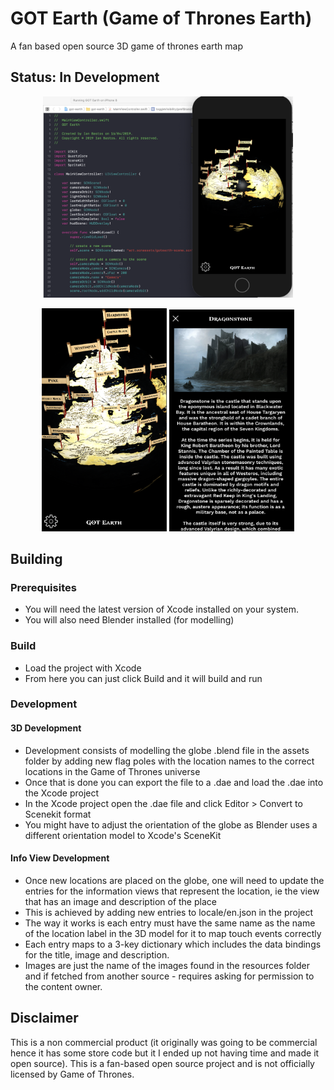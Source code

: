 # GOT Earth (Game of Thrones Earth)

A fan based open source 3D game of thrones earth map

## Status: In Development

<p align="center">
    <img width="400" src="screenshots/code-editor.png">
</p>
<p align="center">
    <img width="200" src="screenshots/globe.png">
    <img width="200" src="screenshots/infoview.png">
</p>

## Building

### Prerequisites

- You will need the latest version of Xcode installed on your system.
- You will also need Blender installed (for modelling)

### Build

- Load the project with Xcode
- From here you can just click Build and it will build and run

### Development

#### 3D Development
- Development consists of modelling the globe .blend file in the assets folder by adding new flag poles with the location names to the correct locations in the Game of Thrones universe
- Once that is done you can export the file to a .dae and load the .dae into the Xcode project
- In the Xcode project open the .dae file and click Editor > Convert to Scenekit format
- You might have to adjust the orientation of the globe as Blender uses a different orientation model to Xcode's SceneKit

#### Info View Development
- Once new locations are placed on the globe, one will need to update the entries for the information views that represent the location, ie the view that has an image and description of the place
- This is achieved by adding new entries to locale/en.json in the project
- The way it works is each entry must have the same name as the name of the location label in the 3D model for it to map touch events correctly
- Each entry maps to a 3-key dictionary which includes the data bindings for the title, image and description.
- Images are just the name of the images found in the resources folder and if fetched from another source - requires asking for permission to the content owner.

## Disclaimer
This is a non commercial product (it originally was going to be commercial hence it has some store code but it I ended up not having time and made it open source). This is a fan-based open source project and is not officially licensed by Game of Thrones.